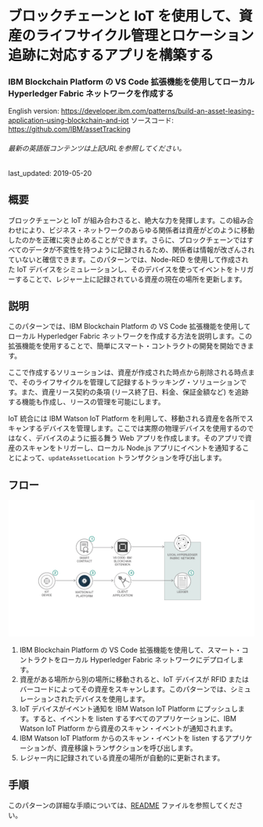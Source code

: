 # ブロックチェーンと IoT を使用して、資産のライフサイクル管理とロケーション追跡に対応するアプリを構築する

### IBM Blockchain Platform の VS Code 拡張機能を使用してローカル Hyperledger Fabric ネットワークを作成する

English version: https://developer.ibm.com/patterns/build-an-asset-leasing-application-using-blockchain-and-iot
  ソースコード: https://github.com/IBM/assetTracking

###### 最新の英語版コンテンツは上記URLを参照してください。
last_updated: 2019-05-20

 
## 概要

ブロックチェーンと IoT が組み合わさると、絶大な力を発揮します。この組み合わせにより、ビジネス・ネットワークのあらゆる関係者は資産がどのように移動したのかを正確に突き止めることができます。さらに、ブロックチェーンではすべてのデータが不変性を持つように記録されるため、関係者は情報が改ざんされていないと確信できます。このパターンでは、Node-RED を使用して作成された IoT デバイスをシミュレーションし、そのデバイスを使ってイベントをトリガーすることで、レジャー上に記録されている資産の現在の場所を更新します。

## 説明

このパターンでは、IBM Blockchain Platform の VS Code 拡張機能を使用してローカル Hyperledger Fabric ネットワークを作成する方法を説明します。この拡張機能を使用することで、簡単にスマート・コントラクトの開発を開始できます。

ここで作成するソリューションは、資産が作成された時点から削除される時点まで、そのライフサイクルを管理して記録するトラッキング・ソリューションです。また、資産リース契約の条項 (リース終了日、料金、保証金額など) を追跡する機能も作成し、リースの管理を可能にします。

IoT 統合には IBM Watson IoT Platform を利用して、移動される資産を各所でスキャンするデバイスを管理します。ここでは実際の物理デバイスを使用するのではなく、デバイスのように振る舞う Web アプリを作成します。そのアプリで資産のスキャンをトリガーし、ローカル Node.js アプリにイベントを通知することによって、`updateAssetLocation` トランザクションを呼び出します。

## フロー

![フロー](./images/flow-v4.png)

1. IBM Blockchain Platform の VS Code 拡張機能を使用して、スマート・コントラクトをローカル Hyperledger Fabric ネットワークにデプロイします。
1. 資産がある場所から別の場所に移動されると、IoT デバイスが RFID またはバーコードによってその資産をスキャンします。このパターンでは、シミュレーションされたデバイスを使用します。
1. IoT デバイスがイベント通知を IBM Watson IoT Platform にプッシュします。すると、イベントを listen するすべてのアプリケーションに、IBM Watson IoT Platform から資産のスキャン・イベントが通知されます。
1. IBM Watson IoT Platform からのスキャン・イベントを listen するアプリケーションが、資産移譲トランザクションを呼び出します。
1. レジャー内に記録されている資産の場所が自動的に更新されます。

## 手順

このパターンの詳細な手順については、[README](https://github.com/IBM/assetTracking/blob/master/readme.md) ファイルを参照してください。
